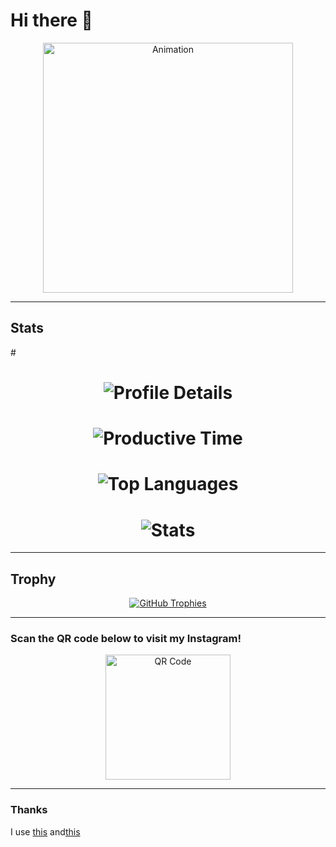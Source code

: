 # Hi there 👋


<div align="center">
  <img width="400" src="https://github.com/user-attachments/assets/8d9332b3-e3c9-48a5-b9f1-cf349d146c9e" alt="Animation" />
</div>

---

## Stats
#<div align="center">
#  <img src="http://github-profile-summary-cards.vercel.app/api/cards/profile-details?username=taka-bnbn&theme=transparent" alt="Profile Details" />
#  <img src="http://github-profile-summary-cards.vercel.app/api/cards/productive-time?username=taka-bnbn&theme=transparent&utcOffset=8" alt="Productive Time" />
# <img src="http://github-profile-summary-cards.vercel.app/api/cards/most-commit-language?username=taka-bnbn&theme=transparent" alt="Top Languages" />
#  <img src="http://github-profile-summary-cards.vercel.app/api/cards/stats?username=taka-bnbn&theme=transparent" alt="Stats" />
</div>

---

## Trophy

<div align="center">
  <a href="https://github.com/ryo-ma/github-profile-trophy">
    <img src="https://github-profile-trophy.vercel.app/?username=taka-bnbn" alt="GitHub Trophies" />
  </a>
</div>

---

### Scan the QR code below to visit my Instagram!  

<div align="center">
  <img width="200" src="https://github.com/user-attachments/assets/a2113074-2673-40e0-b9a9-361f86289628" alt="QR Code" />
</div>

---

### Thanks
I use [this](https://github.com/vn7n24fzkq/github-profile-summary-cards?tab=readme-ov-file)
 and[this](https://github.com/ryo-ma/github-profile-trophy?tab=readme-ov-file)
